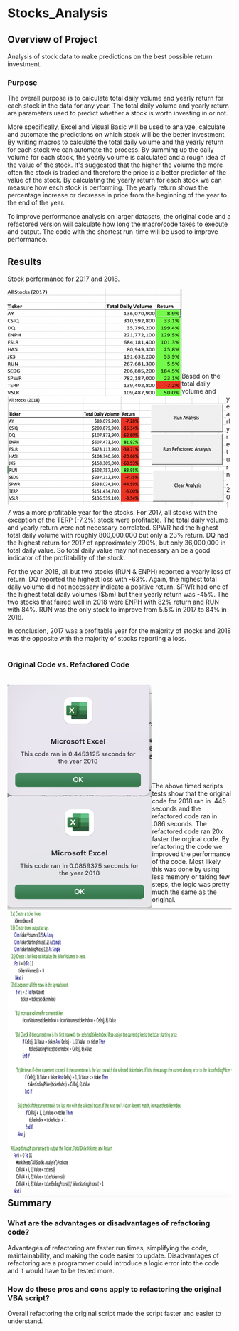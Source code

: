 # Stocks_Analysis

## Overview of Project
   
   Analysis of stock data to make predictions on the best possible return investment.

### Purpose
   
   The overall purpose is to calculate total daily volume and yearly return for each stock in the data for any year. The total daily volume and yearly return are parameters used to predict whether a stock is worth investing in or not. 
  
  More specifically, Excel and Visual Basic will be used to analyze, calculate and automate the predictions on which stock will be the better investment. By writing macros to calculate the total daily volume and the yearly return for each stock we can automate the process. By summing up the daily volume for each stock, the yearly volume is calculated and a rough idea of the value of the stock. It's suggested that the higher the volume the more often the stock is traded and therefore the price is a better predictor of the value of the stock. By calculating the yearly return for each stock we can measure how each stock is performing. The yearly return shows the percentage increase or decrease in price from the beginning of the year to the end of the year. 
  
  To improve performance analysis on larger datasets, the original code and a refactored version will calculate how long the macro/code takes to execute and output. The code with the shortest run-time will be used to improve performance.


 
## Results

Stock performance for 2017 and 2018.


<img src = "https://github.com/cjstreet/stocks_analysis/blob/main/Resources/VB_2017_Output.png" width ="392" height ="242" align ="left">
<img src = "https://github.com/cjstreet/stocks_analysis/blob/main/Resources/VB_Output.png" width ="492" height ="242" align ="left"> <br />
<br /><br /><br /><br /><br /><br /><br /><br /><br /> <br />
Based on the total daily volume and yearly return, 2017 was a more profitable year for the stocks. For 2017, all stocks with the exception of the TERP (-7.2%) stock were profitable. The total daily volume and yearly return were not necessary correlated. SPWR had the highest total daily volume with roughly 800,000,000 but only a 23% return. DQ had the highest return for 2017 of approximately 200%, but only 36,000,000 in total daily value. So total daily value may not necessary an be a good indicator of the profitability of the stock. 

For the year 2018, all but two stocks (RUN & ENPH) reported a yearly loss of return. DQ reported the highest loss with -63%. Again, the highest total daily volume did not necessary indicate a positive return. SPWR had one of the highest total daily volumes ($5m) but their yearly return was -45%. The two stocks that faired well in 2018 were ENPH with 82% return and RUN with 84%. RUN was the only stock to improve from 5.5% in 2017 to 84% in 2018. 

In conclusion, 2017 was a profitable year for the majority of stocks and 2018 was the opposite with the majority of stocks reporting a loss. 
<br /><br />
### Original Code vs. Refactored Code<br /> <br />
<img src = "https://github.com/cjstreet/stocks_analysis/blob/main/Resources/VBChallenge_2018_Original.png" width ="325" height ="250" align ="left">
<img src = "https://github.com/cjstreet/stocks_analysis/blob/main/Resources/VBChallenge_2018_Refactored.png" width ="325" height ="250" align ="left"> <br /> 
<img src = "https://github.com/cjstreet/stocks_analysis/blob/main/Resources/VB_Code.png" width ="1100" height ="650" align ="left"> <br />
<br /><br /><br /><br /><br /><br /><br /><br /><br /> <br />

The above timed scripts tests show that the original code for 2018 ran in .445 seconds and the refactored code ran in .086 seconds. The refactored code ran 20x faster the orginal code. By refactoring the code we improved the performance of the code. Most likely this was done by using less memory or taking few steps, the logic was pretty much the same as the original.

## Summary


### What are the advantages or disadvantages of refactoring code?
Advantages of refactoring are faster run times, simplifying the code, maintainability, and making the code easier to update.
Disadvantages of refactoring are a programmer could introduce a logic error into the code and it would have to be tested more.

### How do these pros and cons apply to refactoring the original VBA script?
Overall refactoring the original script made the script faster and easier to understand.

